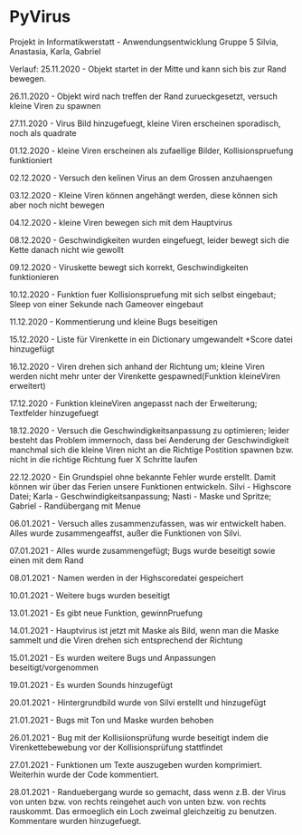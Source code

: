 # PyVirus
Projekt in Informatikwerstatt - Anwendungsentwicklung
Gruppe 5
Silvia, Anastasia, Karla, Gabriel

Verlauf:
25.11.2020 - Objekt startet in der Mitte und kann sich bis zur Rand bewegen.

26.11.2020 - Objekt wird nach treffen der Rand zurueckgesetzt, versuch kleine Viren zu spawnen

27.11.2020 - Virus Bild hinzugefuegt, kleine Viren erscheinen sporadisch, noch als quadrate

01.12.2020 - kleine Viren erscheinen als zufaellige Bilder, Kollisionspruefung funktioniert

02.12.2020 - Versuch den kelinen Virus an dem Grossen anzuhaengen

03.12.2020 - Kleine Viren können angehängt werden, diese können sich aber noch nicht bewegen

04.12.2020 - kleine Viren bewegen sich mit dem Hauptvirus

08.12.2020 - Geschwindigkeiten wurden eingefuegt, leider bewegt sich die Kette danach nicht wie gewollt

09.12.2020 - Viruskette bewegt sich korrekt, Geschwindigkeiten funktionieren

10.12.2020 - Funktion fuer Kollisionspruefung mit sich selbst eingebaut; Sleep von einer Sekunde nach Gameover eingebaut

11.12.2020 - Kommentierung und kleine Bugs beseitigen

15.12.2020 - Liste für Virenkette in ein Dictionary umgewandelt +Score datei hinzugefügt

16.12.2020 - Viren drehen sich anhand der Richtung um; kleine Viren werden nicht mehr unter der Virenkette gespawned(Funktion kleineViren erweitert)

17.12.2020 - Funktion kleineViren angepasst nach der Erweiterung; Textfelder hinzugefuegt

18.12.2020 - Versuch die Geschwindigkeitsanpassung zu optimieren; leider besteht das Problem immernoch, dass bei Aenderung der Geschwindigkeit manchmal sich die kleine Viren nicht an die Richtige Postition spawnen bzw. nicht in die richtige Richtung fuer X Schritte laufen

22.12.2020 - Ein Grundspiel ohne bekannte Fehler wurde erstellt. Damit können wir über das Ferien unsere Funktionen entwickeln. Silvi - Highscore Datei; Karla - Geschwindigkeitsanpassung; Nasti - Maske und Spritze; Gabriel - Randübergang mit Menue

06.01.2021 - Versuch alles zusammenzufassen, was wir entwickelt haben. Alles wurde zusammengeaffst, außer die Funktionen von Silvi.

07.01.2021 - Alles wurde zusammengefügt; Bugs wurde beseitigt sowie einen mit dem Rand

08.01.2021 - Namen werden in der Highscoredatei gespeichert

10.01.2021 - Weitere bugs wurden beseitigt

13.01.2021 - Es gibt neue Funktion, gewinnPruefung

14.01.2021 - Hauptvirus ist jetzt mit Maske als Bild, wenn man die Maske sammelt und die Viren drehen sich entsprechend der Richtung

15.01.2021 - Es wurden weitere Bugs und Anpassungen beseitigt/vorgenommen

19.01.2021 - Es wurden Sounds hinzugefügt

20.01.2021 - Hintergrundbild wurde von Silvi erstellt und hinzugefügt

21.01.2021 - Bugs mit Ton und Maske wurden behoben

26.01.2021 - Bug mit der Kollisiionsprüfung wurde beseitigt indem die Virenkettebewebung vor der Kollisionsprüfung stattfindet

27.01.2021 - Funktionen um Texte auszugeben wurden komprimiert. Weiterhin wurde der Code kommentiert.

28.01.2021 - Randuebergang wurde so gemacht, dass wenn z.B. der Virus von unten bzw. von rechts reingehet auch von unten bzw. von rechts rauskommt. Das ermoeglich ein Loch zweimal gleichzeitig zu benutzen. Kommentare wurden hinzugefuegt. 
